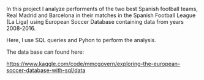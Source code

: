 In this project I analyze performents of the two best Spanish football teams, Real Madrid and Barcelona in their matches in the Spanish Football League (La Liga) using European Soccer Database containing data from years 2008-2016. 

Here, I use SQL queries and Pyhon to perform the analysis.

The data base can found here:

https://www.kaggle.com/code/mmcgovern/exploring-the-european-soccer-database-with-sql/data
